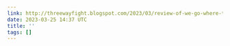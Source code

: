 ```yaml
---
link: http://threewayfight.blogspot.com/2023/03/review-of-we-go-where-they-go-story-of.html
date: 2023-03-25 14:37 UTC
title: ''
tags: []
---
```



